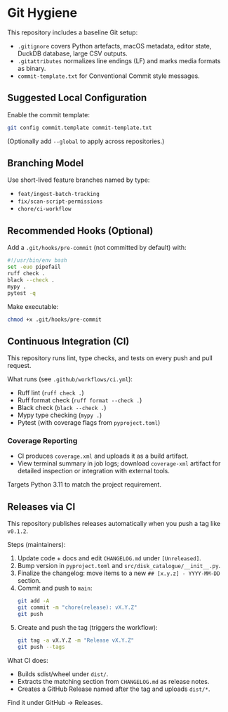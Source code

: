 # Git Hygiene

This repository includes a baseline Git setup:

- `.gitignore` covers Python artefacts, macOS metadata, editor state, DuckDB database, large CSV outputs.
- `.gitattributes` normalizes line endings (LF) and marks media formats as binary.
- `commit-template.txt` for Conventional Commit style messages.

## Suggested Local Configuration

Enable the commit template:

```bash
git config commit.template commit-template.txt
```

(Optionally add `--global` to apply across repositories.)

## Branching Model

Use short-lived feature branches named by type:

- `feat/ingest-batch-tracking`
- `fix/scan-script-permissions`
- `chore/ci-workflow`

## Recommended Hooks (Optional)

Add a `.git/hooks/pre-commit` (not committed by default) with:

```bash
#!/usr/bin/env bash
set -euo pipefail
ruff check .
black --check .
mypy .
pytest -q
```

Make executable:

```bash
chmod +x .git/hooks/pre-commit
```

## Continuous Integration (CI)

This repository runs lint, type checks, and tests on every push and pull request.

What runs (see `.github/workflows/ci.yml`):
- Ruff lint (`ruff check .`)
- Ruff format check (`ruff format --check .`)
- Black check (`black --check .`)
- Mypy type checking (`mypy .`)
- Pytest (with coverage flags from `pyproject.toml`)

### Coverage Reporting
- CI produces `coverage.xml` and uploads it as a build artifact.
- View terminal summary in job logs; download `coverage-xml` artifact for detailed inspection or integration with external tools.

Targets Python 3.11 to match the project requirement.

## Releases via CI

This repository publishes releases automatically when you push a tag like `v0.1.2`.

Steps (maintainers):

1. Update code + docs and edit `CHANGELOG.md` under `[Unreleased]`.
2. Bump version in `pyproject.toml` and `src/disk_catalogue/__init__.py`.
3. Finalize the changelog: move items to a new `## [x.y.z] - YYYY-MM-DD` section.
4. Commit and push to `main`:
   ```bash
   git add -A
   git commit -m "chore(release): vX.Y.Z"
   git push
   ```
5. Create and push the tag (triggers the workflow):
   ```bash
   git tag -a vX.Y.Z -m "Release vX.Y.Z"
   git push --tags
   ```

What CI does:
- Builds sdist/wheel under `dist/`.
- Extracts the matching section from `CHANGELOG.md` as release notes.
- Creates a GitHub Release named after the tag and uploads `dist/*`.

Find it under GitHub → Releases.

